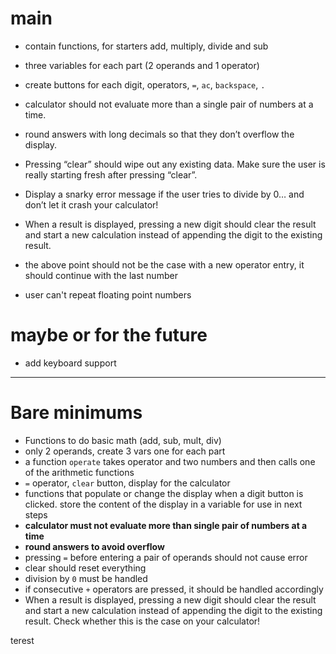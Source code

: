 # main

- contain functions, for starters add, multiply, divide and sub

- three variables for each part (2 operands and 1 operator)

- create buttons for each digit, operators, `=`, `ac`, `backspace`, `.`

- calculator should not evaluate more than a single pair of numbers at a time. 

- round answers with long decimals so that they don’t overflow the display.

- Pressing “clear” should wipe out any existing data. Make sure the user is really starting fresh after pressing “clear”.

- Display a snarky error message if the user tries to divide by 0… and don’t let it crash your calculator!

- When a result is displayed, pressing a new digit should clear the result and start a new calculation instead of appending the digit to the existing result. 

- the above point should not be the case with a new operator entry, it should continue with the last number

- user can't repeat floating point numbers

# maybe or for the future

- add keyboard support 

---

# Bare minimums 

- Functions to do basic math (add, sub, mult, div) 
- only 2 operands, create 3 vars one for each part 
- a function `operate` takes operator and two numbers  and then calls one of the arithmetic functions
- `=` operator, `clear` button, display for the calculator
- functions that populate or change the display when a digit button is clicked. store the content of the display in a variable for use in next steps 
- **calculator must not evaluate more than single pair of numbers at a time** 
- **round answers to avoid overflow**
- pressing `=` before entering a pair of operands should not cause error
- clear should reset everything
- division by `0` must be handled
- if consecutive `+` operators are pressed, it should be handled accordingly
- When a result is displayed, pressing a new digit should clear the result and start a new calculation instead of appending the digit to the existing result. Check whether this is the case on your calculator!

terest